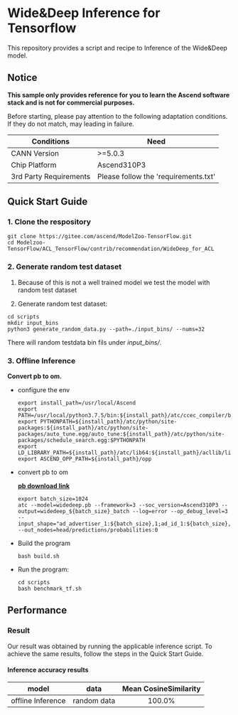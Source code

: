 

# Wide&Deep Inference for Tensorflow 

This repository provides a script and recipe to Inference of the Wide&Deep model.

## Notice
**This sample only provides reference for you to learn the Ascend software stack and is not for commercial purposes.**

Before starting, please pay attention to the following adaptation conditions. If they do not match, may leading in failure.

| Conditions | Need |
| --- | --- |
| CANN Version | >=5.0.3 |
| Chip Platform| Ascend310P3 |
| 3rd Party Requirements| Please follow the 'requirements.txt' |

## Quick Start Guide

### 1. Clone the respository

```shell
git clone https://gitee.com/ascend/ModelZoo-TensorFlow.git
cd Modelzoo-TensorFlow/ACL_TensorFlow/contrib/recommendation/WideDeep_for_ACL
```

### 2. Generate random test dataset

1. Because of this is not a well trained model we test the model with random test dataset

2. Generate random test dataset:
```
cd scripts
mkdir input_bins
python3 generate_random_data.py --path=./input_bins/ --nums=32
```
There will random testdata bin fils under *input_bins/*.

### 3. Offline Inference

**Convert pb to om.**

- configure the env

  ```
  export install_path=/usr/local/Ascend
  export PATH=/usr/local/python3.7.5/bin:${install_path}/atc/ccec_compiler/bin:${install_path}/atc/bin:$PATH
  export PYTHONPATH=${install_path}/atc/python/site-packages:${install_path}/atc/python/site-packages/auto_tune.egg/auto_tune:${install_path}/atc/python/site-packages/schedule_search.egg:$PYTHONPATH
  export LD_LIBRARY_PATH=${install_path}/atc/lib64:${install_path}/acllib/lib64:$LD_LIBRARY_PATH
  export ASCEND_OPP_PATH=${install_path}/opp
  ```

- convert pb to om

  [**pb download link**](https://modelzoo-train-atc.obs.cn-north-4.myhuaweicloud.com/003_Atc_Models/modelzoo/Research/recommendation/WideDeep_for_ACL/widedeep.pb)

  ```
  export batch_size=1024
  atc --model=widedeep.pb --framework=3 --soc_version=Ascend310P3 --output=widedeep_${batch_size}_batch --log=error --op_debug_level=3 --input_shape="ad_advertiser_1:${batch_size},1;ad_id_1:${batch_size},1;ad_views_log_01scaled_1:${batch_size},1;doc_ad_category_id_1:${batch_size},3;doc_ad_days_since_published_log_01scaled_1:${batch_size},1;doc_ad_entity_id_1:${batch_size},6;doc_ad_publisher_id_1:${batch_size},1;doc_ad_source_id_1:${batch_size},1;doc_ad_topic_id_1:${batch_size},3;doc_event_category_id_1:${batch_size},3;doc_event_days_since_published_log_01scaled_1:${batch_size},1;doc_event_doc_ad_sim_categories_log_01scaled_1:${batch_size},1;doc_event_doc_ad_sim_entities_log_01scaled_1:${batch_size},1;doc_event_doc_ad_sim_topics_log_01scaled_1:${batch_size},1;doc_event_entity_id_1:${batch_size},6;doc_event_hour_log_01scaled_1:${batch_size},1;doc_event_id_1:${batch_size},1;doc_event_publisher_id_1:${batch_size},1;doc_event_source_id_1:${batch_size},1;doc_event_topic_id_1:${batch_size},3;doc_id_1:${batch_size},1;doc_views_log_01scaled_1:${batch_size},1;event_country_1:${batch_size},1;event_country_state_1:${batch_size},1;event_geo_location_1:${batch_size},1;event_hour_1:${batch_size},1;event_platform_1:${batch_size},1;event_weekend_1:${batch_size},1;pop_ad_id_conf_1:${batch_size},1;pop_ad_id_log_01scaled_1:${batch_size},1;pop_advertiser_id_conf_1:${batch_size},1;pop_advertiser_id_log_01scaled_1:${batch_size},1;pop_campain_id_conf_multipl_log_01scaled_1:${batch_size},1;pop_campain_id_log_01scaled_1:${batch_size},1;pop_category_id_conf_1:${batch_size},1;pop_category_id_log_01scaled_1:${batch_size},1;pop_document_id_conf_1:${batch_size},1;pop_document_id_log_01scaled_1:${batch_size},1;pop_entity_id_conf_1:${batch_size},1;pop_entity_id_log_01scaled_1:${batch_size},1;pop_publisher_id_conf_1:${batch_size},1;pop_publisher_id_log_01scaled_1:${batch_size},1;pop_source_id_conf_1:${batch_size},1;pop_source_id_log_01scaled_1:${batch_size},1;pop_topic_id_conf_1:${batch_size},1;pop_topic_id_log_01scaled_1:${batch_size},1;traffic_source_1:${batch_size},1;user_doc_ad_sim_categories_conf_1:${batch_size},1;user_doc_ad_sim_categories_log_01scaled_1:${batch_size},1;user_doc_ad_sim_entities_log_01scaled_1:${batch_size},1;user_doc_ad_sim_topics_conf_1:${batch_size},1;user_doc_ad_sim_topics_log_01scaled_1:${batch_size},1;user_has_already_viewed_doc_1:${batch_size},1;user_views_log_01scaled_1:${batch_size},1" --out_nodes=head/predictions/probabilities:0
  ```

- Build the program

  ```
  bash build.sh
  ```

- Run the program:

  ```
  cd scripts
  bash benchmark_tf.sh
  ```

## Performance

### Result

Our result was obtained by running the applicable inference script. To achieve the same results, follow the steps in the Quick Start Guide.

#### Inference accuracy results

|       model       | **data**  |     Mean CosineSimilarity   |
| :---------------: | :-------: | :-------------: |
| offline Inference | random data | 100.0% |

